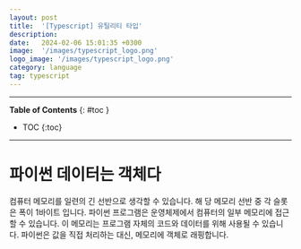```yaml
---
layout: post
title:  '[Typescript] 유틸리티 타입'
description: 
date:   2024-02-06 15:01:35 +0300
image:  '/images/typescript_logo.png'
logo_image: '/images/typescript_logo.png'
category: language
tag: typescript
---
```

---
**Table of Contents**
{: #toc }
*  TOC
{:toc}

---

# 파이썬 데이터는 객체다  
컴퓨터 메모리를 일련의 긴 선반으로 생각할 수 있습니다. 해 당 메모리 선반 중 각 슬롯은 폭이 1바이트 입니다. 파이썬 프로그램은 운영체제에서 컴퓨터의 일부 메모리에 접근할 수 있습니다. 이 메모리는 프로그램 자체의 코드와 데이터를 위해 사용될 수 있습니다. 파이썬은 값을 직접 처리하는 대신, 메모리에 객체로 래핑합니다.  

